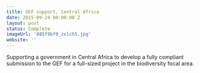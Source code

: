 ```yaml
---
title: GEF support, Central Africa
date: 2015-09-24 00:00:00 Z
layout: post
status: Complete
imageUrl: '085f9bf0_zxlch5.jpg'
website: ''
---
```


Supporting a government in Central Africa to develop a fully compliant submission to the GEF for a full-sized project in the biodiversity focal area.
